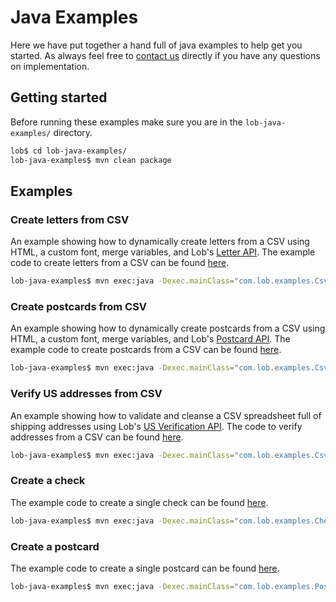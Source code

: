 # Java Examples
Here we have put together a hand full of java examples to help get you started. As always feel free to [contact us](https://lob.com/support) directly if you have any questions on implementation.


## Getting started
Before running these examples make sure you are in the `lob-java-examples/` directory.

```bash
lob$ cd lob-java-examples/
lob-java-examples$ mvn clean package
```

## Examples

### Create letters from CSV

An example showing how to dynamically create letters from a CSV using HTML, a custom font, merge variables, and Lob's [Letter API](https://lob.com/services/letters). The example code to create letters from a CSV can be found [here](https://github.com/lob/lob-java/blob/master/lob-java-examples/src/main/java/com/lob/examples/CsvLetterExample.java).
```bash
lob-java-examples$ mvn exec:java -Dexec.mainClass="com.lob.examples.CsvLetterExample"
```

### Create postcards from CSV

An example showing how to dynamically create postcards from a CSV using HTML, a custom font, merge variables, and Lob's [Postcard API](https://lob.com/services/postcards). The example code to create postcards from a CSV can be found [here](https://github.com/lob/lob-java/blob/master/lob-java-examples/src/main/java/com/lob/examples/CsvPostcardExample.java).
```bash
lob-java-examples$ mvn exec:java -Dexec.mainClass="com.lob.examples.CsvPostcardExample"
```

### Verify US addresses from CSV

An example showing how to validate and cleanse a CSV spreadsheet full of shipping addresses using Lob's [US Verification API](https://lob.com/verification/address). The code to verify addresses from a CSV can be found [here](https://github.com/lob/lob-java/blob/master/lob-java-examples/src/main/java/com/lob/examples/CsvUSVerificationExample.java).

```bash
lob-java-examples$ mvn exec:java -Dexec.mainClass="com.lob.examples.CsvUSVerificationExample"
```

### Create a check
The example code to create a single check can be found [here](https://github.com/lob/lob-java/blob/master/lob-java-examples/src/main/java/com/lob/examples/CheckExample.java).
```bash
lob-java-examples$ mvn exec:java -Dexec.mainClass="com.lob.examples.CheckExample"
```

### Create a postcard
The example code to create a single postcard can be found [here](https://github.com/lob/lob-java/blob/master/lob-java-examples/src/main/java/com/lob/examples/PostcardExample.java).
```bash
lob-java-examples$ mvn exec:java -Dexec.mainClass="com.lob.examples.PostcardExample"
```

